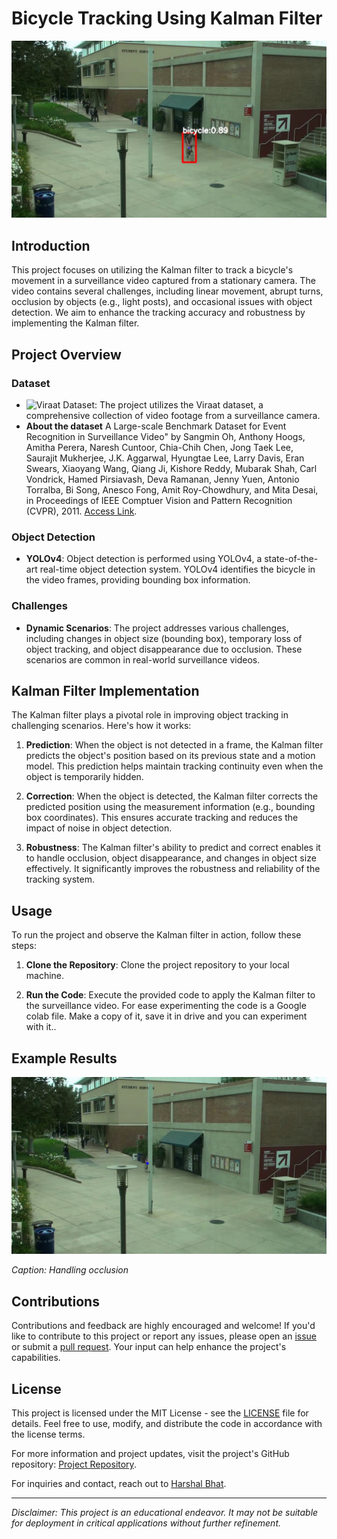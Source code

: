 # Bicycle Tracking Using Kalman Filter

![Bicycle Tracking](images/track_083.jpg)

## Introduction

This project focuses on utilizing the Kalman filter to track a bicycle's movement in a surveillance video captured from a stationary camera. The video contains several challenges, including linear movement, abrupt turns, occlusion by objects (e.g., light posts), and occasional issues with object detection. We aim to enhance the tracking accuracy and robustness by implementing the Kalman filter.

## Project Overview

### Dataset
- ![**Viraat Dataset**](https://viratdata.org): The project utilizes the Viraat dataset, a comprehensive collection of video footage from a surveillance camera.
- **About the dataset**
A Large-scale Benchmark Dataset for Event Recognition in Surveillance Video" by Sangmin Oh, Anthony Hoogs, Amitha Perera, Naresh Cuntoor, Chia-Chih Chen, Jong Taek Lee, Saurajit Mukherjee, J.K. Aggarwal, Hyungtae Lee, Larry Davis, Eran Swears, Xiaoyang Wang, Qiang Ji, Kishore Reddy, Mubarak Shah, Carl Vondrick, Hamed Pirsiavash, Deva Ramanan, Jenny Yuen, Antonio Torralba, Bi Song, Anesco Fong, Amit Roy-Chowdhury, and Mita Desai, in Proceedings of IEEE Comptuer Vision and Pattern Recognition (CVPR), 2011.
[Access Link](https://viratdata.org). 

### Object Detection
- **YOLOv4**: Object detection is performed using YOLOv4, a state-of-the-art real-time object detection system. YOLOv4 identifies the bicycle in the video frames, providing bounding box information.

### Challenges
- **Dynamic Scenarios**: The project addresses various challenges, including changes in object size (bounding box), temporary loss of object tracking, and object disappearance due to occlusion. These scenarios are common in real-world surveillance videos.

## Kalman Filter Implementation

The Kalman filter plays a pivotal role in improving object tracking in challenging scenarios. Here's how it works:

1. **Prediction**: When the object is not detected in a frame, the Kalman filter predicts the object's position based on its previous state and a motion model. This prediction helps maintain tracking continuity even when the object is temporarily hidden.

2. **Correction**: When the object is detected, the Kalman filter corrects the predicted position using the measurement information (e.g., bounding box coordinates). This ensures accurate tracking and reduces the impact of noise in object detection.

3. **Robustness**: The Kalman filter's ability to predict and correct enables it to handle occlusion, object disappearance, and changes in object size effectively. It significantly improves the robustness and reliability of the tracking system.

## Usage

To run the project and observe the Kalman filter in action, follow these steps:

1. **Clone the Repository**: Clone the project repository to your local machine.

2. **Run the Code**: Execute the provided code to apply the Kalman filter to the surveillance video. For ease experimenting the code is a Google colab file. Make a copy of it, save it in drive and you can experiment with it..

## Example Results

![Result 2](images/occlusion_handling.jpg)

*Caption: Handling occlusion*

## Contributions

Contributions and feedback are highly encouraged and welcome! If you'd like to contribute to this project or report any issues, please open an [issue](https://github.com/yourusername/yourproject/issues) or submit a [pull request](https://github.com/Lucifer2700/Kalman_filters/pulls). Your input can help enhance the project's capabilities.

## License

This project is licensed under the MIT License - see the [LICENSE](LICENSE) file for details. Feel free to use, modify, and distribute the code in accordance with the license terms.

For more information and project updates, visit the project's GitHub repository: [Project Repository](https://github.com/Lucifer2700/Kalman_filters).

For inquiries and contact, reach out to [Harshal Bhat](mailto:hbhat@wpi.edu).

---

*Disclaimer: This project is an educational endeavor. It may not be suitable for deployment in critical applications without further refinement.*
